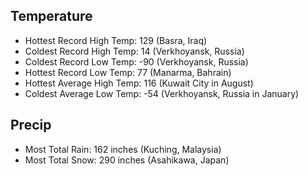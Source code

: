 
## Temperature
* Hottest Record High Temp: 129 (Basra, Iraq)
* Coldest Record High Temp: 14 (Verkhoyansk, Russia)
* Coldest Record Low Temp: -90 (Verkhoyansk, Russia)
* Hottest Record Low Temp: 77 (Manarma, Bahrain)
* Hottest Average High Temp: 116 (Kuwait City in August)
* Coldest Average Low Temp: -54 (Verkhoyansk, Russia in January)

## Precip
* Most Total Rain: 162 inches (Kuching, Malaysia)
* Most Total Snow: 290 inches (Asahikawa, Japan)
